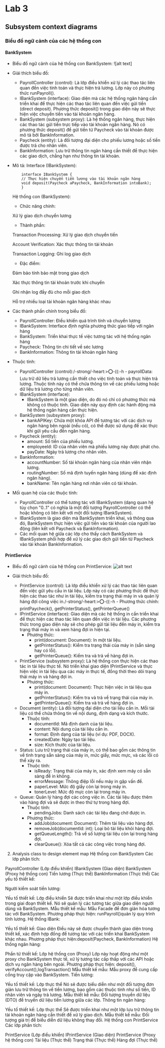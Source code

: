 # Lab 3

## Subsystem context diagrams

### Biểu đồ ngữ cảnh của các hệ thống con

#### BankSystem
- Biểu đồ ngữ cảnh của hệ thống con BankSystem:
![alt text] 

- Giải thích biểu đồ:

   - PayrollController (control): Là lớp điều khiển xử lý các thao tác liên quan đến việc tính toán và thực hiện trả lương. Lớp này có phương thức runPayroll().
   - IBankSystem (interface): Giao diện mà các hệ thống ngân hàng cần triển khai để thực hiện các thao tác liên quan đến việc gửi tiền (direct deposit). Phương thức deposit() trong giao diện này sẽ thực hiện việc chuyển tiền vào tài khoản ngân hàng.
   - BankSystem (subsystem proxy): Là hệ thống ngân hàng, thực hiện các thao tác gửi tiền trực tiếp vào tài khoản ngân hàng. Nó có phương thức deposit() để gửi tiền từ Paycheck vào tài khoản được mô tả bởi BankInformation.
   - Paycheck (entity): Là đối tượng đại diện cho phiếu lương hoặc số tiền được trả cho nhân viên.
   - BankInformation: Lưu trữ thông tin ngân hàng cần thiết để thực hiện các giao dịch, chẳng hạn như thông tin tài khoản.

- Mô tả:
Interface (IBankSystem):

          interface IBankSystem {
          // Thực hiện chuyển tiền lương vào tài khoản ngân hàng
          void deposit(Paycheck aPaycheck, BankInformation intoBank);
          }

  Hệ thống con (BankSystem):

    - Chức năng chính:

     Xử lý giao dịch chuyển lương
  
    - Thành phần:
      
    Transaction Processing: Xử lý giao dịch chuyển tiền
  
    Account Verification: Xác thực thông tin tài khoản
  
    Transaction Logging: Ghi log giao dịch
  
    - Đặc điểm:
      
    Đảm bảo tính bảo mật trong giao dịch
  
    Xác thực thông tin tài khoản trước khi chuyển
  
    Ghi nhận log đầy đủ cho mỗi giao dịch
  
    Hỗ trợ nhiều loại tài khoản ngân hàng khác nhau

- Các thành phần chính trong biểu đồ:

  - PayrollController: Điều khiển quá trình tính và chuyển lương
  - IBankSystem: Interface định nghĩa phương thức giao tiếp với ngân hàng
  - BankSystem: Triển khai thực tế việc tương tác với hệ thống ngân hàng
  - Paycheck: Thông tin chi tiết về séc lương
  - BankInformation: Thông tin tài khoản ngân hàng
- Thuộc tính:
  - PayrollController (control):/-strong/-heart:>:o:-((:-h - payrollData: Lưu trữ dữ liệu trả lương cần thiết cho việc tính toán và thực hiện trả lương. Thuộc tính này có thể chứa thông tin về các phiếu lương hoặc dữ liệu trả lương cho từng nhân viên.
  - IBankSystem (interface):
    - IBankSystem là một giao diện, do đó nó chỉ có phương thức mà không có thuộc tính. Giao diện này quy định các hành động mà hệ thống ngân hàng cần thực hiện.
  - BankSystem (subsystem proxy):
    - bankAPIKey: Chứa một khóa API để tương tác với các dịch vụ ngân hàng bên ngoài (nếu có), có thể được sử dụng để xác thực khi gửi yêu cầu đến ngân hàng.
  - Paycheck (entity):
    - amount: Số tiền của phiếu lương.
    - employeeId: ID của nhân viên mà phiếu lương này được phát cho.
    - payDate: Ngày trả lương cho nhân viên.
  - BankInformation:
    - accountNumber: Số tài khoản ngân hàng của nhân viên nhận lương.
    - routingNumber: Số mã định tuyến ngân hàng (dùng để xác định ngân hàng).
    - bankName: Tên ngân hàng nơi nhân viên có tài khoản.
      
- Mối quan hệ của các thuộc tính:
  - PayrollController có thể tương tác với IBankSystem (dạng quan hệ tùy chọn "0..1" có nghĩa là một đối tượng PayrollController có thể hoặc không có liên kết với một đối tượng IBankSystem).
  - IBankSystem là giao diện mà BankSystem triển khai, và thông qua đó, BankSystem thực hiện việc gửi tiền vào tài khoản của người lao động (liên kết với Paycheck và BankInformation).
  - Các mối quan hệ giữa các lớp cho thấy cách BankSystem và IBankSystem phối hợp để xử lý các giao dịch gửi tiền từ Paycheck vào tài khoản BankInformation.

 #### PrintService
- Biểu đồ ngữ cảnh của hệ thống con PrintService:
![alt text]()


- Giải thích biểu đồ:
  - PrintService (control): Là lớp điều khiển xử lý các thao tác liên quan đến việc gửi yêu cầu in tài liệu. Lớp này có các phương thức để thực hiện các thao tác như in tài liệu, kiểm tra trạng thái máy in và quản lý hàng đợi công việc in./-strong/-heart:>:o:-((:-h - Phương thức chính: printPaycheck(), getPrinterStatus(), getPrinterQueue()
  - IPrintService (interface): Giao diện mà các hệ thống in cần triển khai để thực hiện các thao tác liên quan đến việc in tài liệu. Các phương thức trong giao diện này sẽ cho phép gửi tài liệu đến máy in, kiểm tra trạng thái máy in và xem hàng đợi in hiện tại.
    - Phương thức:
      - print(document: Document): In một tài liệu.
      - getPrinterStatus(): Kiểm tra trạng thái của máy in (sẵn sàng hay có lỗi).
      - getPrinterQueue(): Kiểm tra và trả về hàng đợi in.
  - PrintService (subsystem proxy): Là hệ thống con thực hiện các thao tác in tài liệu thực tế. Nó triển khai giao diện IPrintService và thực hiện việc in tài liệu qua các máy in thực tế, đồng thời theo dõi trạng thái máy in và hàng đợi in.
    - Phương thức:
      - print(document: Document): Thực hiện việc in tài liệu qua máy in.
      - getPrinterStatus(): Kiểm tra và trả về trạng thái của máy in.
      - getPrinterQueue(): Kiểm tra và trả về hàng đợi in.
  - Document (entity): Là đối tượng đại diện cho tài liệu cần in. Mỗi tài liệu có thể chứa thông tin về nội dung, định dạng và kích thước.
    - Thuộc tính:
      - documentId: Mã định danh của tài liệu.
      - content: Nội dung của tài liệu cần in.
      - format: Định dạng của tài liệu (ví dụ: PDF, DOCX).
      - createdDate: Ngày tạo tài liệu.
      - size: Kích thước của tài liệu.
  - Status: Lưu trữ trạng thái của máy in, có thể bao gồm các thông tin về tình trạng sẵn sàng của máy in, mức giấy, mức mực, và các lỗi có thể xảy ra.
    - Thuộc tính:
      - isReady: Trạng thái của máy in, xác định xem máy có sẵn sàng để in không.
      - errorMessage: Thông điệp lỗi nếu máy in gặp vấn đề.
      - paperLevel: Mức độ giấy còn lại trong máy in.
      - tonerLevel: Mức độ mực còn lại trong máy in.
  - Queue: Quản lý hàng đợi các công việc in. Các tài liệu được thêm vào hàng đợi và sẽ được in theo thứ tự trong hàng đợi.
    - Thuộc tính:
      - pendingJobs: Danh sách các tài liệu đang chờ được in.
    - Phương thức:
      - addJob(document: Document): Thêm tài liệu vào hàng đợi.
      - removeJob(documentId: int): Loại bỏ tài liệu khỏi hàng đợi.
      - getQueueLength(): Trả về số lượng tài liệu còn lại trong hàng đợi.
      - clearQueue(): Xóa tất cả các công việc trong hàng đợi.
2. Analysis class to design element map
Hệ thống con BankSystem
Các lớp phân tích:

PayrollController (Lớp điều khiển)
IBankSystem (Giao diện)
BankSystem (Proxy hệ thống con)
Tiền lương (Thực thể)
BankInformation (Thực thể)
Các yếu tố thiết kế:

Người kiểm soát tiền lương:

Yếu tố thiết kế: Lớp điều khiển
Sẽ được triển khai như một lớp điều khiển trong giai đoạn thiết kế. Nó sẽ quản lý các tương tác giữa giao diện người dùng và BankSystem.
Mẫu thiết kế mẫu: Mẫu Facade để đơn giản hóa tương tác với BankSystem.
Phương pháp thực hiện: runPayroll()quản lý quy trình tính lương.
Hệ thống IBank:

Yếu tố thiết kế: Giao diện
Điều này sẽ được chuyển thành giao diện trong thiết kế, xác định hợp đồng để tương tác với các triển khai BankSystem khác nhau.
Phương pháp thực hiện:deposit(Paycheck, BankInformation)
Hệ thống ngân hàng:

Phần tử thiết kế: Lớp hệ thống con (Proxy)
Lớp này hoạt động như một proxy cho BankSystem thực tế, xử lý tương tác cấp thấp với các API hoặc dịch vụ ngân hàng bên ngoài.
Phương pháp thực hiện: deposit(), verifyAccount(),logTransaction()
Mẫu thiết kế mẫu: Mẫu proxy để cung cấp cổng truy cập vào BankSystem.
Tiền lương:

Yếu tố thiết kế: Lớp thực thể
Nó sẽ được biểu diễn như một đối tượng đơn giản lưu trữ thông tin về tiền lương, bao gồm các thuộc tính như số tiền, ID nhân viên và ngày trả lương.
Mẫu thiết kế mẫu: Đối tượng truyền dữ liệu (DTO) để truyền dữ liệu tiền lương giữa các lớp.
Thông tin ngân hàng:

Yếu tố thiết kế: Lớp thực thể
Sẽ được triển khai như một lớp lưu trữ thông tin tài khoản ngân hàng cần thiết để xử lý giao dịch.
Mẫu thiết kế mẫu: Đối tượng giá trị để biểu diễn dữ liệu không thay đổi.
Hệ thống con PrintService
Các lớp phân tích:

PrintService (Lớp điều khiển)
IPrintService (Giao diện)
PrintService (Proxy hệ thống con)
Tài liệu (Thực thể)
Trạng thái (Thực thể)
Hàng đợi (Thực thể)
